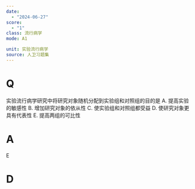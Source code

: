 ```yaml
---
date:
  - "2024-06-27"
score:
  - "1"
class: 流行病学
mode: A1

unit: 实验流行病学
source: 人卫习题集
---
```



# Q
实验流行病学研究中将研究对象随机分配到实验组和对照组的目的是
A. 提高实验的敏感性 B. 增加研究对象的依从性
C. 使实验组和对照组都受益 D. 使研究对象更具有代表性
E. 提高两组的可比性

# A

E


# D
